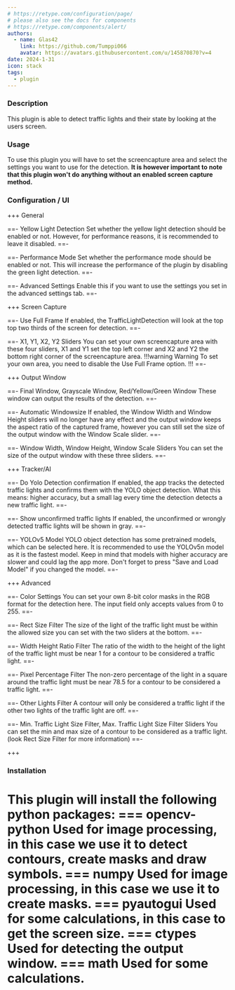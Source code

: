 ```yaml
---
# https://retype.com/configuration/page/
# please also see the docs for components 
# https://retype.com/components/alert/
authors: 
  - name: Glas42
    link: https://github.com/Tumppi066
    avatar: https://avatars.githubusercontent.com/u/145870870?v=4
date: 2024-1-31
icon: stack
tags:
  - plugin
---
```


### Description
This plugin is able to detect traffic lights and their state by looking at the users screen.

### Usage
To use this plugin you will have to set the screencapture area and select the settings you want to use for the detection. 
**It is however important to note that this plugin won't do anything without an enabled screen capture method.**

### Configuration / UI

+++ General

==- Yellow Light Detection
Set whether the yellow light detection should be enabled or not. However, for performance reasons, it is recommended to leave it disabled.
==-

==- Performance Mode
Set whether the performance mode should be enabled or not. This will increase the performance of the plugin by disabling the green light detection.
==-

==- Advanced Settings
Enable this if you want to use the settings you set in the advanced settings tab.
==-


+++ Screen Capture

==- Use Full Frame
If enabled, the TrafficLightDetection will look at the top top two thirds of the screen for detection.
==-

==- X1, Y1, X2, Y2 Sliders
You can set your own screencapture area with these four sliders, X1 and Y1 set the top left corner and X2 and Y2 the bottom right corner of the screencapture area.
!!!warning Warning
To set your own area, you need to disable the Use Full Frame option.
!!!
==-


+++ Output Window

==- Final Window, Grayscale Window, Red/Yellow/Green Window
These window can output the results of the detection.
==-

==- Automatic Windowsize
If enabled, the Window Width and Window Height sliders will no longer have any effect and the output window keeps the aspect ratio of the captured frame, however you can still set the size of the output window with the Window Scale slider.
==-

==- Window Width, Window Height, Window Scale Sliders
You can set the size of the output window with these three sliders.
==-


+++ Tracker/AI

==- Do Yolo Detection confirmation
If enabled, the app tracks the detected traffic lights and confirms them with the YOLO object detection.
What this means: higher accuracy, but a small lag every time the detection detects a new traffic light.
==-

==- Show unconfirmed traffic lights
If enabled, the unconfirmed or wrongly detected traffic lights will be shown in gray.
==-

==- YOLOv5 Model
YOLO object detection has some pretrained models, which can be selected here. It is recommended to use the YOLOv5n model as it is the fastest model. Keep in mind that models with higher accuracy are slower and could lag the app more.
Don't forget to press "Save and Load Model" if you changed the model.
==-


+++ Advanced

==- Color Settings
You can set your own 8-bit color masks in the RGB format for the detection here. The input field only accepts values from 0 to 255.
==-

==- Rect Size Filter
The size of the light of the traffic light must be within the allowed size you can set with the two sliders at the bottom.
==-

==- Width Height Ratio Filter
The ratio of the width to the height of the light of the traffic light must be near 1 for a contour to be considered a traffic light.
==-

==- Pixel Percentage Filter
The non-zero percentage of the light in a square around the traffic light must be near 78.5 for a contour to be considered a traffic light.
==-

==- Other Lights Filter
A contour will only be considered a traffic light if the other two lights of the traffic light are off.
==-

==- Min. Traffic Light Size Filter, Max. Traffic Light Size Filter Sliders
You can set the min and max size of a contour to be considered as a traffic light.
(look Rect Size Filter for more information)
==-

+++


### Installation
This plugin will install the following python packages:
=== opencv-python
Used for image processing, in this case we use it to detect contours, create masks and draw symbols.
=== numpy
Used for image processing, in this case we use it to create masks.
=== pyautogui
Used for some calculations, in this case to get the screen size.
=== ctypes
Used for detecting the output window.
=== math
Used for some calculations.
===